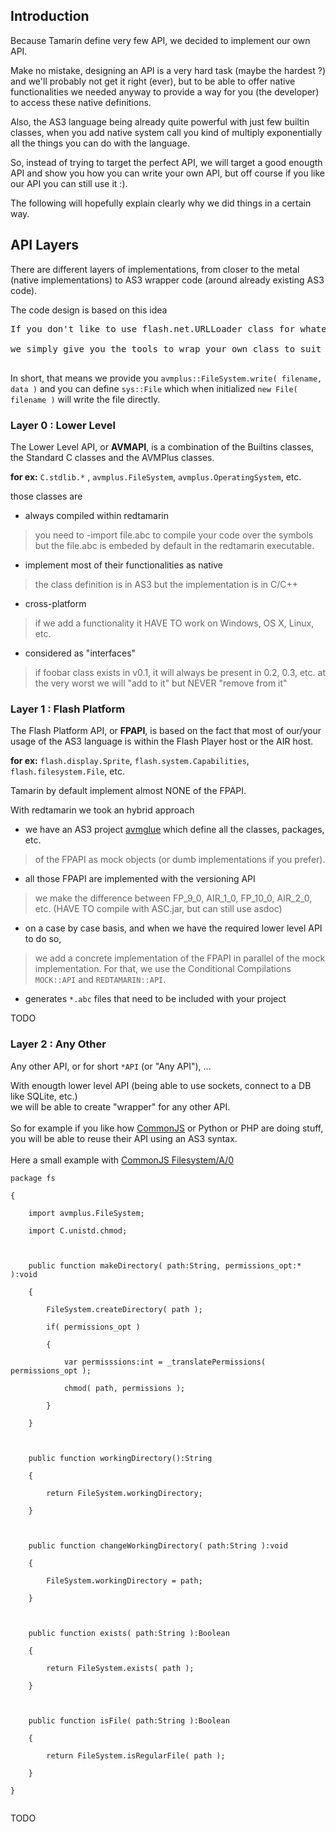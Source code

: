 ## Introduction ##

Because Tamarin define very few API, we decided to implement our own API.

Make no mistake, designing an API is a very hard task (maybe the hardest ?) and we'll probably not get it right (ever),
but to be able to offer native functionalities we needed anyway to provide a way for you (the developer) to access these native definitions.

Also, the AS3 language being already quite powerful with just few builtin classes, when you add native system call
you kind of multiply exponentially all the things you can do with the language.

So, instead of trying to target the perfect API, we will target a good enougth API and show you how you can write your own API, but off course if you like our API you can still use it :).

The following will hopefully explain clearly why we did things in a certain way.


## API Layers ##

There are different layers of implementations, from closer to the metal (native implementations) to AS3 wrapper code (around already existing AS3 code).

The code design is based on this idea
<pre>
If you don't like to use flash.net.URLLoader class for whatever reason<br>
we simply give you the tools to wrap your own class to suit your taste.<br>
</pre>

In short, that means we provide you `avmplus::FileSystem.write( filename, data )` and you can define `sys::File` which when initialized `new File( filename )` will write the file directly.


### Layer 0 : Lower Level ###

The Lower Level API, or **AVMAPI**, is a combination of the Builtins classes, the Standard C classes and the AVMPlus classes.

**for ex:** `C.stdlib.*` , `avmplus.FileSystem`, `avmplus.OperatingSystem`, etc.

those classes are
  * always compiled within redtamarin
> you need to -import file.abc to compile your code over the symbols
> but the file.abc is embeded by default in the redtamarin executable.
  * implement most of their functionalities as native
> the class definition is in AS3 but the implementation is in C/C++
  * cross-platform
> if we add a functionality it HAVE TO work on Windows, OS X, Linux, etc.
  * considered as "interfaces"
> if foobar class exists in v0.1, it will always be present in 0.2, 0.3, etc.
> at the very worst we will "add to it" but NEVER "remove from it"


### Layer 1 : Flash Platform ###

The Flash Platform API, or **FPAPI**, is based on the fact that most of our/your usage of the AS3 language is within the Flash Player host or the AIR host.

**for ex:** `flash.display.Sprite`, `flash.system.Capabilities`, `flash.filesystem.File`, etc.

Tamarin by default implement almost NONE of the FPAPI.

With redtamarin we took an hybrid approach
  * we have an AS3 project [avmglue](http://code.google.com/p/maashaack/wiki/avmglue) which define all the classes, packages, etc.
> of the FPAPI as mock objects (or dumb implementations if you prefer).
  * all those FPAPI are implemented with the versioning API
> we make the difference between FP\_9\_0, AIR\_1\_0, FP\_10\_0, AIR\_2\_0, etc.
> (HAVE TO compile with ASC.jar, but can still use asdoc)
  * on a case by case basis, and when we have the required lower level API to do so,
> we add a concrete implementation of the FPAPI in parallel of the mock implementation.
> For that, we use the Conditional Compilations `MOCK::API` and `REDTAMARIN::API`.
  * generates `*.abc` files that need to be included with your project

TODO

### Layer 2 : Any Other ###

Any other API, or for short `*API` (or "Any API"), ...

With enougth lower level API (being able to use sockets, connect to a DB like SQLite, etc.)<br>
we will be able to create "wrapper" for any other API.<br>
<br>
So for example if you like how <a href='http://en.wikipedia.org/wiki/CommonJS'>CommonJS</a> or Python or PHP are doing stuff,<br>
you will be able to reuse their API using an AS3 syntax.<br>
<br>
Here a small example with <a href='http://wiki.commonjs.org/wiki/Filesystem/A/0'>CommonJS Filesystem/A/0</a>
<pre><code>package fs<br>
{<br>
    import avmplus.FileSystem;<br>
    import C.unistd.chmod;<br>
<br>
    public function makeDirectory( path:String, permissions_opt:* ):void<br>
    {<br>
        FileSystem.createDirectory( path );<br>
        if( permissions_opt )<br>
        {<br>
            var permisssions:int = _translatePermissions( permissions_opt );<br>
            chmod( path, permissions );<br>
        }<br>
    }<br>
<br>
    public function workingDirectory():String<br>
    {<br>
        return FileSystem.workingDirectory;<br>
    }<br>
<br>
    public function changeWorkingDirectory( path:String ):void<br>
    {<br>
        FileSystem.workingDirectory = path;<br>
    }<br>
<br>
    public function exists( path:String ):Boolean<br>
    {<br>
        return FileSystem.exists( path );<br>
    }<br>
<br>
    public function isFile( path:String ):Boolean<br>
    {<br>
        return FileSystem.isRegularFile( path );<br>
    }<br>
}<br>
</code></pre>






TODO
